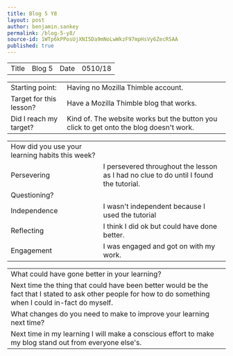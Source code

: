 ```yaml
---
title: Blog 5 Y8
layout: post
author: benjamin.sankey
permalink: /blog-5-y8/
source-id: 1WTp6kPPosUjXNI5Da9mNoLwWkzF97mpHsVy6ZecRSAA
published: true
---
```

<table>
  <tr>
    <td>Title</td>
    <td>Blog 5</td>
    <td>Date</td>
    <td>0510/18</td>
  </tr>
</table>


<table>
  <tr>
    <td>Starting point:</td>
    <td>Having no Mozilla Thimble account.</td>
  </tr>
  <tr>
    <td>Target for this lesson?</td>
    <td>Have a Mozilla Thimble blog that works.</td>
  </tr>
  <tr>
    <td>Did I reach my target? </td>
    <td>Kind of. The website works but the button you click to get onto the blog doesn't work.</td>
  </tr>
</table>


<table>
  <tr>
    <td>How did you use your learning habits this week?</td>
    <td></td>
  </tr>
  <tr>
    <td>Persevering</td>
    <td>I persevered throughout the lesson as I had no clue to do until I found the tutorial.</td>
  </tr>
  <tr>
    <td>Questioning?</td>
    <td></td>
  </tr>
  <tr>
    <td>Independence</td>
    <td>I wasn't independent because I used the tutorial</td>
  </tr>
  <tr>
    <td>Reflecting</td>
    <td>I think I did ok but could have done better.</td>
  </tr>
  <tr>
    <td>Engagement</td>
    <td>I was engaged and got on with my work.</td>
  </tr>
</table>


<table>
  <tr>
    <td>What could have gone better in your learning?</td>
    <td></td>
  </tr>
  <tr>
    <td>Next time the thing that could have been better would be the fact that I stated to ask other people for how to do something when I could in-fact do myself.</td>
    <td></td>
  </tr>
  <tr>
    <td>What changes do you need to make to improve your learning next time?</td>
    <td></td>
  </tr>
  <tr>
    <td>Next time in my learning I will make a conscious effort to make my blog stand out from everyone else's.</td>
    <td></td>
  </tr>
</table>


